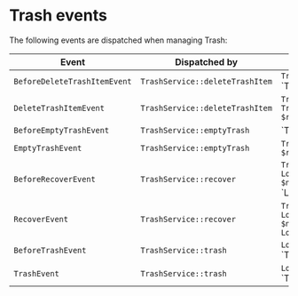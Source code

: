 # Trash events

The following events are dispatched when managing Trash:

| Event | Dispatched by | Properties |
|---|---|---|
|`BeforeDeleteTrashItemEvent`|`TrashService::deleteTrashItem`|`TrashItem $trashItem`</br>`TrashItemDeleteResult|null $result`|
|`DeleteTrashItemEvent`|`TrashService::deleteTrashItem`|`TrashItem $trashItem`</br>`TrashItemDeleteResult $result`|
|`BeforeEmptyTrashEvent`|`TrashService::emptyTrash`|`TrashItemDeleteResultList|null $resultList`|
|`EmptyTrashEvent`|`TrashService::emptyTrash`|`TrashItemDeleteResultList $resultList`|
|`BeforeRecoverEvent`|`TrashService::recover`|`TrashItem $trashItem`</br>`Location $newParentLocation`</br>`Location|null $location`|
|`RecoverEvent`|`TrashService::recover`|`TrashItem $trashItem`</br>`Location $newParentLocation`</br>`Location $location`|
|`BeforeTrashEvent`|`TrashService::trash`|`Location $location`</br>`TrashItem|null $result`</br>`bool $resultSet = false`|
|`TrashEvent`|`TrashService::trash`|`Location $location`</br>`TrashItem|null $trashItem`|

